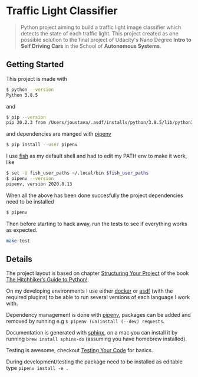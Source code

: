 # Traffic Light Classifier

> Python project aiming to build a traffic light image classifier which detects the state of each traffic light. This project created as one possible solution to the final project of Udacity's Nano Degree **Intro to Self Driving Cars** in the School of **Autonomous Systems**.

## Getting Started

This project is made with

```bash
$ python --version
Python 3.8.5
```

and

```bash
$ pip --version
pip 20.2.3 from /Users/joustava/.asdf/installs/python/3.8.5/lib/python3.8/site-packages/pip (python 3.8)
```

and dependencies are manged with [pipenv](https://pipenv.pypa.io/en/latest/)

```bash
$ pip install --user pipenv
```

I use [fish](https://fishshell.com/) as my default shell and had to edit my PATH env to make it work, like

```bash
$ set -U fish_user_paths ~/.local/bin $fish_user_paths
$ pipenv --version
pipenv, version 2020.8.13
```

When all the above has been done succesfully the project dependencies need to be installed

```bash
$ pipenv
```

Then before starting to hack away, run the tests to see if everything works as expected.

```bash
make test
```

## Details

The project layout is based on chapter [Structuring Your Project](https://docs.python-guide.org/writing/structure/) of the book [The Hitchhiker’s Guide to Python!](https://docs.python-guide.org/).

On my developing environments I use either [docker](https://www.docker.com/) or [asdf](https://github.com/asdf-vm/asdf) (with the required plugins) to be able to run several versions of each language I work with.

Dependency management is done with [pipenv](https://pipenv.pypa.io/en/latest/), packages can be added and removed by running e.g `$ pipenv (un)install (--dev) requests`.

Documentation is generated with [sphinx](https://www.sphinx-doc.org/), on a mac you can install it by running
`brew install sphinx-do` (assuming you have homebrew installed).

Testing is awesome, checkout [Testing Your Code](https://docs.python-guide.org/writing/tests/) for basics.

During development/testing the package need to be installed as editable type `pipenv install -e .`